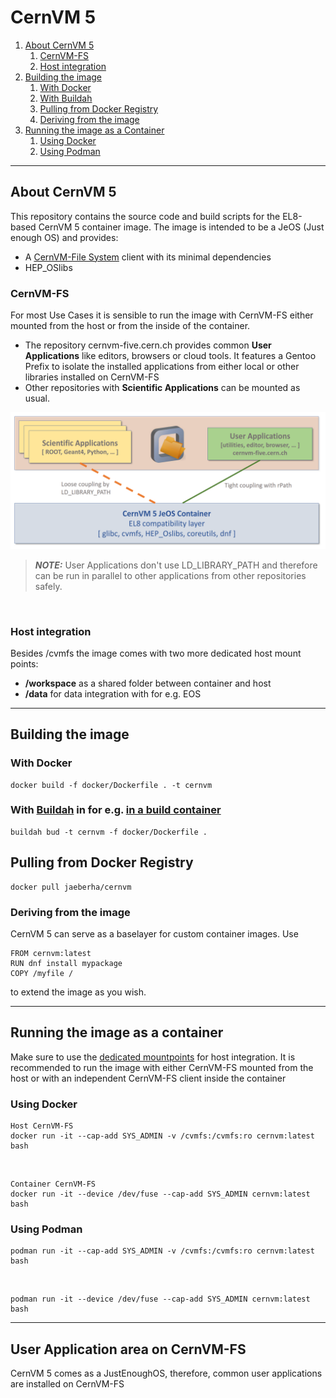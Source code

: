 # CernVM 5

1. [About CernVM 5](##about-cernvm)
    1. [CernVM-FS](###CernVM-FS)
    2. [Host integration](###host-integration)
2. [Building the image](##building-the-image)
    1. [With Docker](###with-docker)
    2. [With Buildah](#bud)
    3. [Pulling from Docker Registry](###pulling-from-docker-registry)
    3. [Deriving from the image](###deriving-from-the-image)
3. [Running the image as a Container](##running-the-image-as-a-container)
    1. [Using Docker](###using-docker)
    2. [Using Podman](###using-podman)
---
## About CernVM 5
This repository contains the source code and build scripts for the EL8-based CernVM 5 container image. 
The image is intended to be a JeOS (Just enough OS) and provides:

 - A [CernVM-File System](https://cernvm.cern.ch/fs/) client with its minimal dependencies
 - HEP_OSlibs

### CernVM-FS
For most Use Cases it is sensible to run the image with CernVM-FS either mounted from the host or from the inside of the container. 

 - The repository cernvm-five.cern.ch provides common **User Applications** like editors, browsers or cloud tools. It features a Gentoo Prefix to isolate the installed applications from either local or other libraries installed on CernVM-FS
 - Other repositories with **Scientific Applications** can be mounted as usual.
  
 <img src="./rdme/graphics/architecture.png" title="CernVM Layout" style="max-width: 100%;"  />

> **_NOTE:_**  User Applications don't use LD_LIBRARY_PATH and therefore can be run in parallel to other applications from other repositories safely.

<br>

### Host integration
Besides /cvmfs the image comes with two more dedicated host mount points:

  - **/workspace** as a shared folder between container and host
  - **/data** for data integration with for e.g. EOS

---
## Building the image

### With Docker 
    docker build -f docker/Dockerfile . -t cernvm

### With [Buildah](https://buildah.io/) in for e.g. [in a build container](https://github.com/containers/buildah) 

    buildah bud -t cernvm -f docker/Dockerfile .  

## Pulling from Docker Registry 

    docker pull jaeberha/cernvm
### Deriving from the image

CernVM 5 can serve as a baselayer for custom container images. Use
    
    FROM cernvm:latest
    RUN dnf install mypackage
    COPY /myfile / 

to extend the image as you wish.

---
## Running the image as a container 
Make sure to use the [dedicated mountpoints](###host-integration) for host integration. It is recommended to run the image with either CernVM-FS mounted from the host or with an independent CernVM-FS client inside the container
### Using Docker

    Host CernVM-FS
    docker run -it --cap-add SYS_ADMIN -v /cvmfs:/cvmfs:ro cernvm:latest bash

<br>

    Container CernVM-FS
    docker run -it --device /dev/fuse --cap-add SYS_ADMIN cernvm:latest bash

### Using Podman  
    podman run -it --cap-add SYS_ADMIN -v /cvmfs:/cvmfs:ro cernvm:latest bash

<br>

    podman run -it --device /dev/fuse --cap-add SYS_ADMIN cernvm:latest bash


---

## User Application area on CernVM-FS

CernVM 5 comes as a JustEnoughOS, therefore, common user applications are installed on CernVM-FS